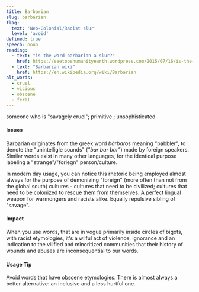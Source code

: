 ```yaml
---
title: Barbarian
slug: barbarian
flag:
  text: 'Neo-Colonial/Racist slur'
  level: 'avoid'
defined: true
speech: noun
reading:
  - text: "is the word barbarian a slur?"
    href: https://seetobehumanityearth.wordpress.com/2015/07/16/is-the-term-barbarian-a-slur/
  - text: "Barbarian wiki"
    href: https://en.wikipedia.org/wiki/Barbarian
alt_words:
  - cruel
  - vicious
  - obscene
  - feral
---
```

someone who is "savagely cruel"; primitive ; unsophisticated


#### Issues

Barbarian originates from the greek word *bárbaros* meaning "babbler", to denote the "unintelligle sounds" (_"bar bar bar"_) made by foreign speakers.
Similar words exist in many other languages, for the identical purpose labeling a "strange"/"foriegn" person/culture. 

In modern day usage, you can notice this rhetoric being employed almost always for the purpose of demonizing "foreign" (more often than not from the global south) cultures - cultures that need to be civilized;
cultures that need to be colonized to rescue them from themselves. A perfect lingual weapon for warmongers and racists alike. Equally repulsive sibling of "savage". 

#### Impact

When you use words, that are in vogue primarily inside circles of bigots, with racist etymologies, it's a wilful act of violence, ignorance and an indication to the vilified and minoritized communities that their history of wounds and abuses are inconsequential to our words. 

#### Usage Tip

Avoid words that have obscene etymologies. There is almost always a better alternative: an inclusive and a less hurtful one. 